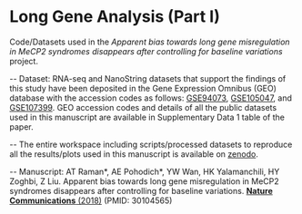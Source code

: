# Long Gene Analysis (Part I)

Code/Datasets used in the *Apparent bias towards long gene misregulation in MeCP2 syndromes disappears after controlling for baseline variations* project.

-- Dataset: RNA-seq and NanoString datasets that support the findings of this study have been deposited in the Gene Expression Omnibus (GEO) database with the accession codes as follows: [GSE94073](https://www.ncbi.nlm.nih.gov/geo/query/acc.cgi?acc=GSE94073), [GSE105047](https://www.ncbi.nlm.nih.gov/geo/query/acc.cgi?acc=GSE105047), and [GSE107399](https://www.ncbi.nlm.nih.gov/geo/query/acc.cgi?acc=GSE107399). GEO accession codes and details of all the public datasets used in this manuscript are available in Supplementary Data 1 table of the paper.  

-- The entire workspace including scripts/processed datasets to reproduce all the results/plots used in this manuscript is available on [zenodo](https://doi.org/10.5281/zenodo.1226607).

-- Manuscript: AT Raman*, AE Pohodich*, YW Wan, HK Yalamanchili, HY Zoghbi, Z Liu. Apparent bias towards long gene misregulation in MeCP2 syndromes disappears after controlling for baseline variations. [**Nature Communications** (2018)]((https://www.nature.com/articles/s41467-018-05627-1)) (PMID: 30104565)
